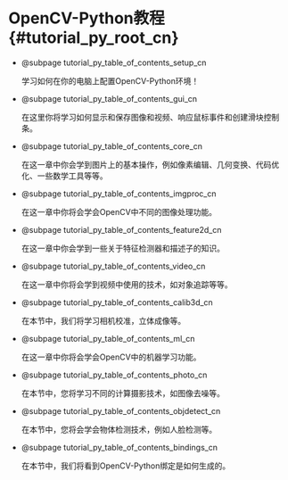 # OpenCV-Python教程 {#tutorial_py_root_cn}

- @subpage tutorial_py_table_of_contents_setup_cn

  学习如何在你的电脑上配置OpenCV-Python环境！

- @subpage tutorial_py_table_of_contents_gui_cn

  在这里你将学习如何显示和保存图像和视频、响应鼠标事件和创建滑块控制条。

- @subpage tutorial_py_table_of_contents_core_cn

  在这一章中你会学到图片上的基本操作，例如像素编辑、几何变换、代码优化、一些数学工具等等。

- @subpage tutorial_py_table_of_contents_imgproc_cn

  在这一章中你将会学会OpenCV中不同的图像处理功能。

- @subpage tutorial_py_table_of_contents_feature2d_cn

  在这一章中你会学到一些关于特征检测器和描述子的知识。

- @subpage tutorial_py_table_of_contents_video_cn

  在这一章中你将会学到视频中使用的技术，如对象追踪等等。

- @subpage tutorial_py_table_of_contents_calib3d_cn

  在本节中，我们将学习相机校准，立体成像等。

- @subpage tutorial_py_table_of_contents_ml_cn

  在这一章中你将会学会OpenCV中的机器学习功能。

- @subpage tutorial_py_table_of_contents_photo_cn

  在本节中，您将学习不同的计算摄影技术，如图像去噪等。

- @subpage tutorial_py_table_of_contents_objdetect_cn

  在本节中，您将会学会物体检测技术，例如人脸检测等。

- @subpage tutorial_py_table_of_contents_bindings_cn

  在本节中，我们将看到OpenCV-Python绑定是如何生成的。

